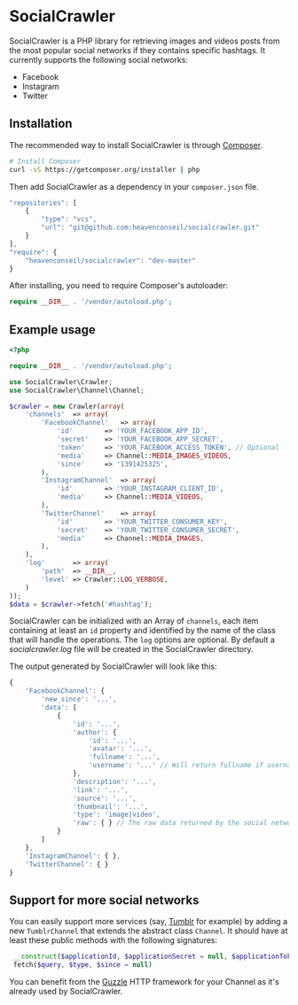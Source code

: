# SocialCrawler

SocialCrawler is a PHP library for retrieving images and videos posts from the most popular social networks if they contains specific hashtags. It currently supports the following social networks:

- Facebook
- Instagram
- Twitter


## Installation

The recommended way to install SocialCrawler is through [Composer](http://getcomposer.org).

```bash
# Install Composer
curl -sS https://getcomposer.org/installer | php
```

Then add SocialCrawler as a dependency in your `composer.json` file.
```javascript
"repositories": [
    {
        "type": "vcs",
        "url": "git@github.com:heavenconseil/socialcrawler.git"
    }
],
"require": {
    "heavenconseil/socialcrawler": "dev-master"
}
```

After installing, you need to require Composer's autoloader:

```php
require __DIR__ . '/vendor/autoload.php';
```

## Example usage

```php
<?php

require __DIR__ . '/vendor/autoload.php';

use SocialCrawler\Crawler;
use SocialCrawler\Channel\Channel;

$crawler = new Crawler(array(
    'channels'  => array(
        'FacebookChannel'   => array(
            'id'        => 'YOUR_FACEBOOK_APP_ID',
            'secret'    => 'YOUR_FACEBOOK_APP_SECRET',
            'token'     => 'YOUR_FACEBOOK_ACCESS_TOKEN', // Optional
            'media'     => Channel::MEDIA_IMAGES_VIDEOS,
            'since'     => '1391425325',
        ),
        'InstagramChannel'  => array(
            'id'        => 'YOUR_INSTAGRAM_CLIENT_ID',
            'media'     => Channel::MEDIA_VIDEOS,
        ),
        'TwitterChannel'    => array(
            'id'        => 'YOUR_TWITTER_CONSUMER_KEY',
            'secret'    => 'YOUR_TWITTER_CONSUMER_SECRET',
            'media'     => Channel::MEDIA_IMAGES,
        ),
    ),
    'log'       => array(
        'path'  => __DIR__,
        'level' => Crawler::LOG_VERBOSE,
    )
));
$data = $crawler->fetch('#hashtag');
```

SocialCrawler can be initialized with an Array of `channels`, each item containing at least an `id` property and identified by the name of the class that will handle the operations.
The `log` options are optional. By default a *socialcrawler.log* file will be created in the SocialCrawler directory.

The output generated by SocialCrawler will look like this:

```javascript
{
    'FacebookChannel': {
        'new_since': '...',
        'data': [
            {
                'id': '...',
                'author': {
                    'id': '...',
                    'avatar': '...',
                    'fullname': '...',
                    'username': '...' // Will return fullname if username is not set
                },
                'description': '...',
                'link': '...',
                'source': '...',
                'thumbnail': '...',
                'type': 'image|video',
                'raw': { } // The raw data returned by the social network API
            }
        ]
    },
    'InstagramChannel': { },
    'TwitterChannel': { }
}
```

## Support for more social networks

You can easily support more services (say, [Tumblr](http://www.tumblr.com/docs/en/api/v2) for example) by adding a new `TumblrChannel` that extends the abstract class `Channel`. It should have at least these public methods with the following signatures:

```php
 __construct($applicationId, $applicationSecret = null, $applicationToken = null)
 fetch($query, $type, $since = null)
```

You can benefit from the [Guzzle](https://github.com/guzzle/guzzle) HTTP framework for your Channel as it's already used by SocialCrawler.
